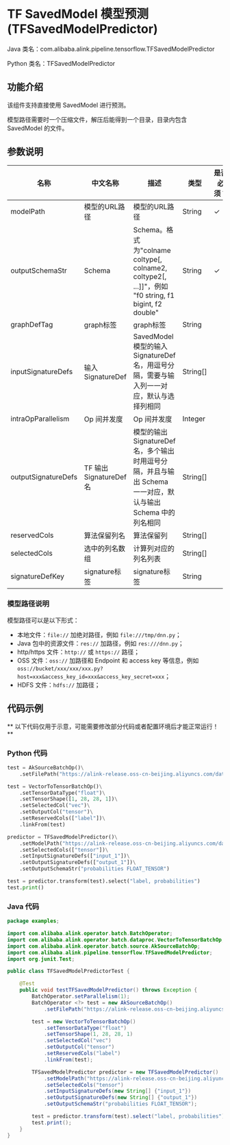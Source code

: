 # TF SavedModel 模型预测 (TFSavedModelPredictor)
Java 类名：com.alibaba.alink.pipeline.tensorflow.TFSavedModelPredictor

Python 类名：TFSavedModelPredictor


## 功能介绍

该组件支持直接使用 SavedModel 进行预测。

模型路径需要时一个压缩文件，解压后能得到一个目录，目录内包含 SavedModel 的文件。

## 参数说明

| 名称 | 中文名称 | 描述 | 类型 | 是否必须？ | 默认值 |
| --- | --- | --- | --- | --- | --- |
| modelPath | 模型的URL路径 | 模型的URL路径 | String | ✓ |  |
| outputSchemaStr | Schema | Schema。格式为"colname coltype[, colname2, coltype2[, ...]]"，例如 "f0 string, f1 bigint, f2 double" | String | ✓ |  |
| graphDefTag | graph标签 | graph标签 | String |  | "serve" |
| inputSignatureDefs | 输入 SignatureDef | SavedModel 模型的输入 SignatureDef 名，用逗号分隔，需要与输入列一一对应，默认与选择列相同 | String[] |  | null |
| intraOpParallelism | Op 间并发度 | Op 间并发度 | Integer |  | 4 |
| outputSignatureDefs | TF 输出 SignatureDef 名 | 模型的输出 SignatureDef 名，多个输出时用逗号分隔，并且与输出 Schema 一一对应，默认与输出 Schema 中的列名相同 | String[] |  | null |
| reservedCols | 算法保留列名 | 算法保留列 | String[] |  | null |
| selectedCols | 选中的列名数组 | 计算列对应的列名列表 | String[] |  | null |
| signatureDefKey | signature标签 | signature标签 | String |  | "serving_default" |


### 模型路径说明

模型路径可以是以下形式：
- 本地文件：```file://``` 加绝对路径，例如 ```file:///tmp/dnn.py```；
- Java 包中的资源文件：```res://``` 加路径，例如 ```res:///dnn.py```；
- http/https 文件：```http://``` 或 ```https://``` 路径；
- OSS 文件：```oss://``` 加路径和 Endpoint 和 access key 等信息，例如```oss://bucket/xxx/xxx/xxx.py?host=xxx&access_key_id=xxx&access_key_secret=xxx```；
- HDFS 文件：```hdfs://``` 加路径；

## 代码示例

** 以下代码仅用于示意，可能需要修改部分代码或者配置环境后才能正常运行！**

### Python 代码
```python
test = AkSourceBatchOp()\
    .setFilePath("https://alink-release.oss-cn-beijing.aliyuncs.com/data-files/mnist_test_vector.ak");

test = VectorToTensorBatchOp()\
    .setTensorDataType("float")\
    .setTensorShape([1, 28, 28, 1])\
    .setSelectedCol("vec")\
    .setOutputCol("tensor")\
    .setReservedCols(["label"])\
    .linkFrom(test)

predictor = TFSavedModelPredictor()\
    .setModelPath("https://alink-release.oss-cn-beijing.aliyuncs.com/data-files/mnist_model_tf.zip")\
    .setSelectedCols(["tensor"])\
    .setInputSignatureDefs(["input_1"])\
    .setOutputSignatureDefs(["output_1"])\
    .setOutputSchemaStr("probabilities FLOAT_TENSOR")

test = predictor.transform(test).select("label, probabilities")
test.print()
```

### Java 代码
```java
package examples;

import com.alibaba.alink.operator.batch.BatchOperator;
import com.alibaba.alink.operator.batch.dataproc.VectorToTensorBatchOp;
import com.alibaba.alink.operator.batch.source.AkSourceBatchOp;
import com.alibaba.alink.pipeline.tensorflow.TFSavedModelPredictor;
import org.junit.Test;

public class TFSavedModelPredictorTest {

	@Test
	public void testTFSavedModelPredictor() throws Exception {
		BatchOperator.setParallelism(1);
		BatchOperator <?> test = new AkSourceBatchOp()
			.setFilePath("https://alink-release.oss-cn-beijing.aliyuncs.com/data-files/mnist_test_vector.ak");

		test = new VectorToTensorBatchOp()
			.setTensorDataType("float")
			.setTensorShape(1, 28, 28, 1)
			.setSelectedCol("vec")
			.setOutputCol("tensor")
			.setReservedCols("label")
			.linkFrom(test);

		TFSavedModelPredictor predictor = new TFSavedModelPredictor()
			.setModelPath("https://alink-release.oss-cn-beijing.aliyuncs.com/data-files/mnist_model_tf.zip")
			.setSelectedCols("tensor")
			.setInputSignatureDefs(new String[] {"input_1"})
			.setOutputSignatureDefs(new String[] {"output_1"})
			.setOutputSchemaStr("probabilities FLOAT_TENSOR");

		test = predictor.transform(test).select("label, probabilities");
		test.print();
	}
}
```
